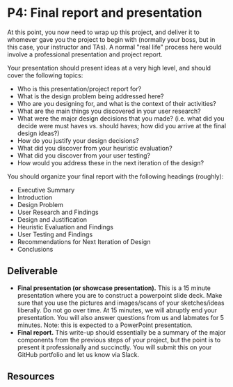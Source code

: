 # P4: Final report and presentation

At this point, you now need to wrap up this project, and deliver it to whomever gave you the project to begin with (normally your boss, but in this case, your instructor and TAs). A normal "real life" process here would involve a professional presentation and project report.

Your presentation should present ideas at a very high level, and should cover the following topics:
- Who is this presentation/project report for?
- What is the design problem being addressed here?
- Who are you designing for, and what is the context of their activities?
- What are the main things you discovered in your user research?
- What were the major design decisions that you made? (i.e. what did you decide were must haves vs. should haves; how did you arrive at the final design ideas?)
- How do you justify your design decisions?
- What did you discover from your heuristic evaluation?
- What did you discover from your user testing?
- How would you address these in the next iteration of the design?

You should organize your final report with the following headings (roughly):
- Executive Summary
- Introduction
- Design Problem
- User Research and Findings
- Design and Justification
- Heuristic Evaluation and Findings
- User Testing and Findings
- Recommendations for Next Iteration of Design
- Conclusions

## Deliverable
- **Final presentation (or showcase presentation).** This is a 15 minute presentation where you are to construct a powerpoint slide deck. Make sure that you use the pictures and images/scans of your sketches/ideas liberally. Do not go over time. At 15 minutes, we will abruptly end your presentation. You will also answer questions from us and labmates for 5 minutes. Note: this is expected to a PowerPoint presentation.
- **Final report.** This write-up should essentially be a summary of the major components from the previous steps of your project, but the point is to present it professionally and succinctly. You will submit this on your GitHub portfolio and let us know via Slack.


## Resources
